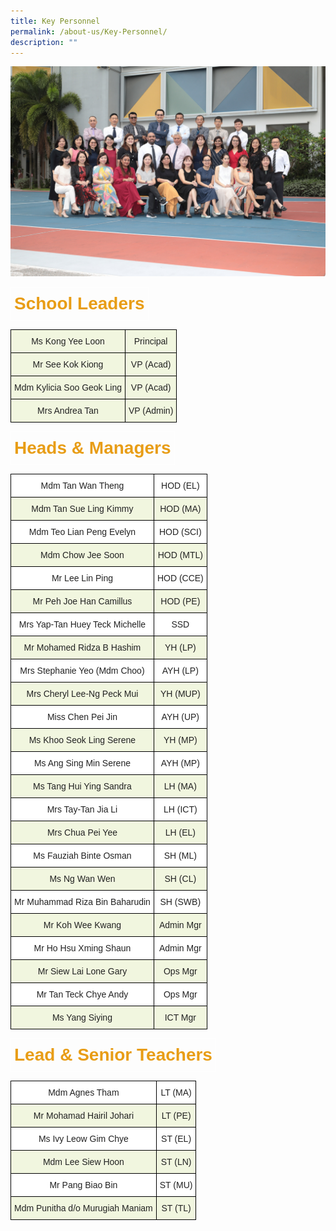 ```yaml
---
title: Key Personnel
permalink: /about-us/Key-Personnel/
description: ""
---
```


![](/images/Staff/key%20personnel%202023.jpg)

<style type="text/css">
.tg  {border-collapse:collapse;border-spacing:0;}
.tg td{border-color:black;border-style:solid;border-width:1px;font-family:Arial, sans-serif;font-size:14px;
  overflow:hidden;padding:10px 5px;word-break:normal;}
.tg th{border-color:black;border-style:solid;border-width:1px;font-family:Arial, sans-serif;font-size:14px;
  font-weight:normal;overflow:hidden;padding:10px 5px;word-break:normal;}
.tg .tg-t6eb{border-color:#ffffff;color:#e89d16;font-size:28px;font-weight:bold;text-align:left;vertical-align:top}
</style>
<table class="tg">
<thead>
  <tr>
    <td class="tg-t6eb">School Leaders</td>
  </tr>
</thead>
</table>





<style type="text/css">
.tg  {border-collapse:collapse;border-spacing:0;}
.tg td{border-color:black;border-style:solid;border-width:1px;font-family:Arial, sans-serif;font-size:14px;
  overflow:hidden;padding:10px 5px;word-break:normal;}
.tg th{border-color:black;border-style:solid;border-width:1px;font-family:Arial, sans-serif;font-size:14px;
  font-weight:normal;overflow:hidden;padding:10px 5px;word-break:normal;}
.tg .tg-bn4z{background-color:#F1F6DF;color:#222;text-align:center;vertical-align:middle}
.tg .tg-a3j2{background-color:#FFF;color:#222;text-align:center;vertical-align:middle}
</style>
<table class="tg">
<thead>
  <tr>
    <td class="tg-bn4z"><span style="color:#222">Ms Kong Yee Loon</span></td>
    <td class="tg-bn4z"><span style="color:#222">Principal</span></td>
  </tr>
</thead>
<tbody>
  <tr>
    <td class="tg-bn4z"><span style="color:#222">Mr See Kok Kiong </span></td>
    <td class="tg-bn4z"><span style="color:#222"> VP (Acad)</span><br></td>
  </tr>
  <tr>
    <td class="tg-bn4z"><span style="color:#222">Mdm Kylicia Soo Geok Ling </span></td>
    <td class="tg-bn4z"><span style="color:#222">VP (Acad) </span></td>
  </tr>
  <tr>
    <td class="tg-bn4z"><span style="color:#222">Mrs Andrea Tan</span></td>
    <td class="tg-bn4z"><span style="color:#222">VP (Admin) </span></td>
  </tr>
</tbody>
</table>


<style type="text/css">
.tg  {border-collapse:collapse;border-spacing:0;}
.tg td{border-color:black;border-style:solid;border-width:1px;font-family:Arial, sans-serif;font-size:14px;
  overflow:hidden;padding:10px 5px;word-break:normal;}
.tg th{border-color:black;border-style:solid;border-width:1px;font-family:Arial, sans-serif;font-size:14px;
  font-weight:normal;overflow:hidden;padding:10px 5px;word-break:normal;}
.tg .tg-t6eb{border-color:#ffffff;color:#e89d16;font-size:28px;font-weight:bold;text-align:left;vertical-align:top}
</style>
<table class="tg">
<thead>
  <tr>
    <td class="tg-t6eb">Heads &amp; Managers</td>
  </tr>
</thead>
</table>


<style type="text/css">
.tg  {border-collapse:collapse;border-spacing:0;}
.tg td{border-color:black;border-style:solid;border-width:1px;font-family:Arial, sans-serif;font-size:14px;
  overflow:hidden;padding:10px 5px;word-break:normal;}
.tg th{border-color:black;border-style:solid;border-width:1px;font-family:Arial, sans-serif;font-size:14px;
  font-weight:normal;overflow:hidden;padding:10px 5px;word-break:normal;}
.tg .tg-bn4z{background-color:#F1F6DF;color:#222;text-align:center;vertical-align:middle}
.tg .tg-a3j2{background-color:#FFF;color:#222;text-align:center;vertical-align:middle}
</style>
<table class="tg">
<thead>
  <tr>
    <th class="tg-a3j2"><span style="color:#222">Mdm Tan Wan Theng</span></th>
    <th class="tg-a3j2"><span style="color:#222">HOD (EL)</span></th>
  </tr>
</thead>
<tbody>
  <tr>
    <td class="tg-bn4z"><span style="color:#222">Mdm Tan Sue Ling Kimmy</span></td>
    <td class="tg-bn4z"><span style="color:#222">HOD (MA)</span></td>
  </tr>
  <tr>
    <td class="tg-a3j2"><span style="color:#222"> Mdm Teo Lian Peng Evelyn</span></td>
    <td class="tg-a3j2"><span style="color:#222">HOD (SCI) </span></td>
  </tr>
  <tr>
    <td class="tg-bn4z"><span style="color:#222">Mdm Chow Jee Soon</span></td>
    <td class="tg-bn4z"><span style="color:#222"> HOD (MTL)</span></td>
  </tr>
  <tr>
    <td class="tg-a3j2"><span style="color:#222"> Mr Lee Lin Ping</span></td>
    <td class="tg-a3j2"><span style="color:#222">HOD (CCE) </span></td>
  </tr>
  <tr>
    <td class="tg-bn4z"><span style="color:#222"> Mr Peh Joe Han Camillus</span></td>
    <td class="tg-bn4z"><span style="color:#222">HOD (PE)</span></td>
  </tr>
  <tr>
    <td class="tg-a3j2"><span style="color:#222"> Mrs Yap-Tan Huey Teck Michelle</span></td>
    <td class="tg-a3j2"><span style="color:#222">SSD </span></td>
  </tr>
  <tr>
    <td class="tg-bn4z"><span style="color:#222"> Mr Mohamed Ridza B Hashim</span></td>
    <td class="tg-bn4z"><span style="color:#222">YH (LP) </span></td>
  </tr>
  <tr>
    <td class="tg-a3j2"><span style="color:#222">Mrs Stephanie Yeo (Mdm Choo) </span></td>
    <td class="tg-a3j2"><span style="color:#222">AYH (LP) </span></td>
  </tr>
  <tr>
    <td class="tg-bn4z"><span style="color:#222"> Mrs Cheryl Lee-Ng Peck Mui</span></td>
    <td class="tg-bn4z"><span style="color:#222">YH (MUP) </span></td>
  </tr>
  <tr>
    <td class="tg-a3j2"><span style="color:#222">Miss Chen Pei Jin</span></td>
    <td class="tg-a3j2"><span style="color:#222">AYH (UP) </span></td>
  </tr>
   <tr>
    <td class="tg-bn4z"><span style="color:#222">Ms Khoo Seok Ling Serene </span></td>
    <td class="tg-bn4z"><span style="color:#222"> YH (MP)</span></td>
  </tr>
	<tr>
    <td class="tg-a3j2"><span style="color:#222">Ms Ang Sing Min Serene </span></td>
    <td class="tg-a3j2"><span style="color:#222"> AYH (MP)</span></td>
  </tr>
  <tr>
    <td class="tg-bn4z"><span style="color:#222"> Ms Tang Hui Ying Sandra</span></td>
    <td class="tg-bn4z"><span style="color:#222">LH (MA) </span></td>
  </tr>
  <tr>
    <td class="tg-a3j2"><span style="color:#222"> Mrs Tay-Tan Jia Li</span></td>
    <td class="tg-a3j2"><span style="color:#222">LH (ICT) </span></td>
  </tr>
  <tr>
    <td class="tg-bn4z"><span style="color:#222"> Mrs Chua Pei Yee</span></td>
    <td class="tg-bn4z"><span style="color:#222">LH (EL) </span></td>
  </tr>

  <tr>
    <td class="tg-a3j2"><span style="color:#222"> Ms Fauziah Binte Osman</span></td>
    <td class="tg-a3j2"><span style="color:#222">SH (ML) </span></td>
  </tr>
  <tr>
    <td class="tg-bn4z"><span style="color:#222">Ms Ng Wan Wen </span></td>
    <td class="tg-bn4z"><span style="color:#222"> SH (CL)</span></td>
  </tr>
  <tr>
    <td class="tg-a3j2"><span style="color:#222"> Mr Muhammad Riza Bin Baharudin</span></td>
    <td class="tg-a3j2"><span style="color:#222">SH (SWB) </span></td>
  </tr>
  <tr>
    <td class="tg-bn4z"><span style="color:#222"> Mr Koh Wee Kwang</span></td>
    <td class="tg-bn4z"><span style="color:#222">Admin Mgr</span></td>
  </tr>
  <tr>
    <td class="tg-a3j2"><span style="color:#222">Mr Ho Hsu Xming Shaun </span></td>
    <td class="tg-a3j2"><span style="color:#222">Admin Mgr</span></td>
  </tr>
  <tr>
    <td class="tg-bn4z"><span style="color:#222"> Mr Siew Lai Lone Gary</span></td>
    <td class="tg-bn4z"><span style="color:#222">Ops Mgr </span></td>
  </tr>
  <tr>
    <td class="tg-a3j2"><span style="color:#222">Mr Tan Teck Chye Andy </span></td>
    <td class="tg-a3j2"><span style="color:#222">Ops Mgr </span></td>
  </tr>
  <tr>
    <td class="tg-bn4z"><span style="color:#222">Ms Yang Siying </span></td>
    <td class="tg-bn4z"><span style="color:#222"> ICT Mgr</span></td>
  </tr>
</tbody>
</table>

<style type="text/css">
.tg  {border-collapse:collapse;border-spacing:0;}
.tg td{border-color:black;border-style:solid;border-width:1px;font-family:Arial, sans-serif;font-size:14px;
  overflow:hidden;padding:10px 5px;word-break:normal;}
.tg th{border-color:black;border-style:solid;border-width:1px;font-family:Arial, sans-serif;font-size:14px;
  font-weight:normal;overflow:hidden;padding:10px 5px;word-break:normal;}
.tg .tg-t6eb{border-color:#ffffff;color:#e89d16;font-size:28px;font-weight:bold;text-align:left;vertical-align:top}
</style>
<table class="tg">
<thead>
  <tr>
    <td class="tg-t6eb">Lead &amp; Senior Teachers</td>
  </tr>
</thead>
</table>

<style type="text/css">
.tg  {border-collapse:collapse;border-spacing:0;}
.tg td{border-color:black;border-style:solid;border-width:1px;font-family:Arial, sans-serif;font-size:14px;
  overflow:hidden;padding:10px 5px;word-break:normal;}
.tg th{border-color:black;border-style:solid;border-width:1px;font-family:Arial, sans-serif;font-size:14px;
  font-weight:normal;overflow:hidden;padding:10px 5px;word-break:normal;}
.tg .tg-bn4z{background-color:#F1F6DF;color:#222;text-align:center;vertical-align:middle}
.tg .tg-a3j2{background-color:#FFF;color:#222;text-align:center;vertical-align:middle}
</style>
<table class="tg">
<thead>
  <tr>
    <th class="tg-a3j2"><span style="color:#222">Mdm Agnes Tham</span></th>
    <th class="tg-a3j2"><span style="color:#222">LT (MA)</span></th>
  </tr>
</thead>
<tbody>
  <tr>
    <td class="tg-bn4z"><span style="color:#222"> Mr Mohamad Hairil Johari</span></td>
    <td class="tg-bn4z"><span style="color:#222">LT (PE) </span></td>
  </tr>
  <tr>
    <td class="tg-a3j2"><span style="color:#222">Ms Ivy Leow Gim Chye</span></td>
    <td class="tg-a3j2"><span style="color:#222">ST (EL)</span></td>
  </tr>
  <tr>
    <td class="tg-bn4z"><span style="color:#222"> Mdm Lee Siew Hoon</span></td>
    <td class="tg-bn4z"><span style="color:#222"> ST (LN)</span></td>
  </tr>
	<tr>
    <td class="tg-a3j2"><span style="color:#222">Mr Pang Biao Bin</span></td>
    <td class="tg-a3j2"><span style="color:#222">ST (MU)</span></td>
  </tr>
	<tr>
    <td class="tg-bn4z"><span style="color:#222"> Mdm Punitha d/o Murugiah Maniam</span></td>
    <td class="tg-bn4z"><span style="color:#222"> ST (TL)</span></td>
  </tr>
</tbody>
</table>
